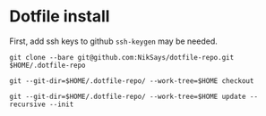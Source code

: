 # Dotfile install

First, add ssh keys to github
`ssh-keygen` may be needed.

`git clone --bare git@github.com:NikSays/dotfile-repo.git $HOME/.dotfile-repo`

`git --git-dir=$HOME/.dotfile-repo/ --work-tree=$HOME checkout`

`git --git-dir=$HOME/.dotfile-repo/ --work-tree=$HOME update --recursive --init`
